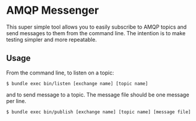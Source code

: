 # AMQP Messenger

This super simple tool allows you to easily subscribe to AMQP topics and send messages to them from the command line. The intention
is to make testing simpler and more repeatable.

## Usage

From the command line, to listen on a topic:

    $ bundle exec bin/listen [exchange name] [topic name]

and to send message to a topic. The message file should be one message per line.

    $ bundle exec bin/publish [exchange name] [topic name] [message file]
